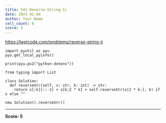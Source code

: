 ```yaml
---
title: 541-Reverse-String-Ii
date: 2025-01-04
author: Your Name
cell_count: 6
score: 5
---
```


https://leetcode.com/problems/reverse-string-ii


```
import pyutil as pyu
pyu.get_local_pyinfo()
```


```
print(pyu.ps2("python-dotenv"))
```


```
from typing import List
```


```
class Solution:
  def reverseStr(self, s: str, k: int) -> str:
    return s[:k][::-1] + s[k:2 * k] + self.reverseStr(s[2 * k:], k) if s else ""
```


```
new Solution().reverseStr()
```


---
**Score: 5**